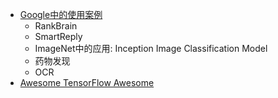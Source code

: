 - [Google中的使用案例](https://www.tensorflow.org/about/uses)
  - RankBrain
  - SmartReply
  - ImageNet中的应用: Inception Image Classification Model
  - 药物发现
  - OCR
 - [Awesome TensorFlow  Awesome](https://github.com/jtoy/awesome-tensorflow)
